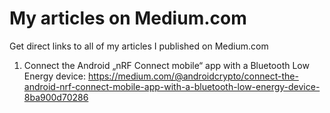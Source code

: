 # My articles on Medium.com

Get direct links to all of my articles I published on Medium.com

1) Connect the Android „nRF Connect mobile“ app with a Bluetooth Low Energy device: https://medium.com/@androidcrypto/connect-the-android-nrf-connect-mobile-app-with-a-bluetooth-low-energy-device-8ba900d70286
